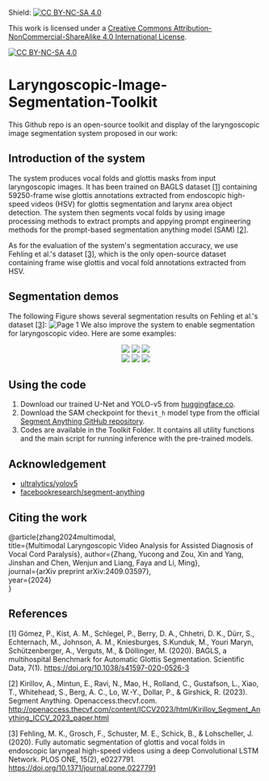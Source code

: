 Shield: [![CC BY-NC-SA 4.0][cc-by-nc-sa-shield]][cc-by-nc-sa]

This work is licensed under a
[Creative Commons Attribution-NonCommercial-ShareAlike 4.0 International License][cc-by-nc-sa].

[![CC BY-NC-SA 4.0][cc-by-nc-sa-image]][cc-by-nc-sa]

[cc-by-nc-sa]: http://creativecommons.org/licenses/by-nc-sa/4.0/
[cc-by-nc-sa-image]: https://licensebuttons.net/l/by-nc-sa/4.0/88x31.png
[cc-by-nc-sa-shield]: https://img.shields.io/badge/License-CC%20BY--NC--SA%204.0-lightgrey.svg

# Laryngoscopic-Image-Segmentation-Toolkit
This Github repo is an open-source toolkit and display of the laryngoscopic image segmentation system proposed in our work: 

## Introduction of the system
The system produces vocal folds and glottis masks from input laryngoscopic images. It has been trained on BAGLS dataset [\[1\]](#ref-1) containing 59250-frame wise glottis annotations extracted from endoscopic high-speed videos (HSV) for glottis segmentation and larynx area object detection. The system then segments vocal folds by using image processing methods to extract prompts and appying prompt engineering methods for the prompt-based segmentation anything model (SAM) [\[2\]](#ref-2). 

As for the evaluation of the system's segmentation accuracy, we use Fehling et al.'s dataset [\[3\]](#ref-3), which is the only open-source dataset containing frame wise glottis and vocal fold annotations extracted from HSV.

## Segmentation demos
The following Figure shows several segmentation results on Fehling et al.'s dataset [\[3\]](#ref-3):
![Page 1](https://github.com/EEugeneS/Laryngoscopic-Image-Segmentation-Toolkit/blob/main/Demos/results.jpg)
We also improve the system to enable segmentation for laryngoscopic video. Here are some examples: 

<div align=center>
  <img src="https://github.com/EEugeneS/Laryngoscopic-Image-Segmentation-Toolkit/blob/main/Demos/gif/video_1_tmp.gif" style="max-width: auto; height: auto;">
  <img src="https://github.com/EEugeneS/Laryngoscopic-Image-Segmentation-Toolkit/blob/main/Demos/gif/video_2_tmp.gif" style="max-width: auto; height: auto;">
  <img src="https://github.com/EEugeneS/Laryngoscopic-Image-Segmentation-Toolkit/blob/main/Demos/gif/video_3_tmp.gif" style="max-width: auto; height: auto;">
</div>

<div align=center>
  <img src="https://github.com/EEugeneS/Laryngoscopic-Image-Segmentation-Toolkit/blob/main/Demos/gif/video_masked_1.gif" style="max-width: auto; height: auto;">
  <img src="https://github.com/EEugeneS/Laryngoscopic-Image-Segmentation-Toolkit/blob/main/Demos/gif/video_masked_2.gif" style="max-width: auto; height: auto;">
  <img src="https://github.com/EEugeneS/Laryngoscopic-Image-Segmentation-Toolkit/blob/main/Demos/gif/video_masked_3.gif" style="max-width: auto; height: auto;">
</div>

## Using the code
1. Download our trained U-Net and YOLO-v5 from [huggingface.co](https://huggingface.co/yucongzh/glottis_segmentation/tree/main).  
2. Download the SAM checkpoint for the`vit_h` model type from the official [Segment Anything GitHub repository](https://github.com/facebookresearch/segment-anything?tab=readme-ov-file#model-checkpoints).  
3. Codes are available in the Toolkit Folder. It contains all utility functions and the main script for running inference with the pre-trained models.

## Acknowledgement
- [ultralytics/yolov5](https://github.com/ultralytics/yolov5)
- [facebookresearch/segment-anything](https://github.com/facebookresearch/segment-anything)

## Citing the work
@article{zhang2024multimodal,  
  title={Multimodal Laryngoscopic Video Analysis for Assisted Diagnosis of Vocal Cord Paralysis}, 
  author={Zhang, Yucong and Zou, Xin and Yang, Jinshan and Chen, Wenjun and Liang, Faya and Li, Ming},  
  journal={arXiv preprint arXiv:2409.03597},  
  year={2024}  
}

## References
<a id="ref-1"></a>[1] Gómez, P., Kist, A. M., Schlegel, P., Berry, D. A., Chhetri, D. K., Dürr, S., Echternach, M., Johnson, A. M., Kniesburges, S.Kunduk, M., Youri Maryn, Schützenberger, A., Verguts, M., & Döllinger, M. (2020). BAGLS, a multihospital Benchmark for Automatic Glottis Segmentation. Scientific Data, 7(1). https://doi.org/10.1038/s41597-020-0526-3

<a id="ref-2"></a>[2] Kirillov, A., Mintun, E., Ravi, N., Mao, H., Rolland, C., Gustafson, L., Xiao, T., Whitehead, S., Berg, A. C., Lo, W.-Y., Dollar, P., & Girshick, R. (2023). Segment Anything. Openaccess.thecvf.com. http://openaccess.thecvf.com/content/ICCV2023/html/Kirillov_Segment_Anything_ICCV_2023_paper.html

<a id="ref-3"></a>[3] Fehling, M. K., Grosch, F., Schuster, M. E., Schick, B., & Lohscheller, J. (2020). Fully automatic segmentation of glottis and vocal folds in endoscopic laryngeal high-speed videos using a deep Convolutional LSTM Network. PLOS ONE, 15(2), e0227791. https://doi.org/10.1371/journal.pone.0227791



